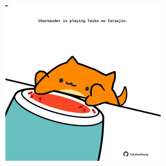 <!-- built at 14/05/2021, 11:01:29 UTC -->
<p align="center">
  <img width="500" height="500" src="./ReadmeImage.svg">
</p>
